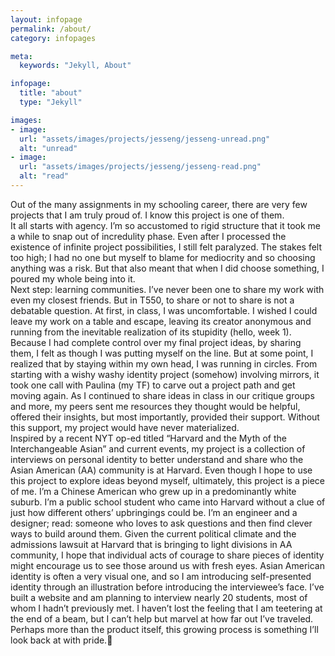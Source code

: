 ```yaml
---
layout: infopage
permalink: /about/
category: infopages

meta:
  keywords: "Jekyll, About"

infopage:
  title: "about"
  type: "Jekyll"

images:
- image:
  url: "assets/images/projects/jesseng/jesseng-unread.png"
  alt: "unread"
- image:
  url: "assets/images/projects/jesseng/jesseng-read.png"
  alt: "read"
---
```

<p>
Out of the many assignments in my schooling career, there are very few projects that I am truly proud of. I know this project is one of them.
<br>
It all starts with agency. I’m so accustomed to rigid structure that it took me a while to snap out of incredulity phase. Even after I processed the existence of infinite project possibilities, I still felt paralyzed. The stakes felt too high; I had no one but myself to blame for mediocrity and so choosing anything was a risk. But that also meant that when I did choose something, I poured my whole being into it.
<br>
Next step: learning communities. I’ve never been one to share my work with even my closest friends. But in T550, to share or not to share is not a debatable question. At first, in class, I was uncomfortable. I wished I could leave my work on a table and escape, leaving its creator anonymous and running from the inevitable realization of its stupidity (hello, week 1). Because I had complete control over my final project ideas, by sharing them, I felt as though I was putting myself on the line. But at some point, I realized that by staying within my own head, I was running in circles. From starting with a wishy washy identity project (somehow) involving mirrors, it took one call with Paulina (my TF) to carve out a project path and get moving again. As I continued to share ideas in class in our critique groups and more, my peers sent me resources they thought would be helpful, offered their insights, but most importantly, provided their support. Without this support, my project would have never materialized.
<br>
Inspired by a recent NYT op-ed titled “Harvard and the Myth of the Interchangeable Asian” and current events, my project is a collection of interviews on personal identity to better understand and share who the Asian American (AA) community is at Harvard. Even though I hope to use this project to explore ideas beyond myself, ultimately, this project is a piece of me. I’m a Chinese American who grew up in a predominantly white suburb. I’m a public school student who came into Harvard without a clue of just how different others’ upbringings could be. I’m an engineer and a designer; read: someone who loves to ask questions and then find clever ways to build around them. Given the current political climate and the admissions lawsuit at Harvard that is bringing to light divisions in AA community, I hope that individual acts of courage to share pieces of identity might encourage us to see those around us with fresh eyes.
Asian American identity is often a very visual one, and so I am introducing self-presented identity through an illustration before introducing the interviewee’s face. I’ve built a website and am planning to interview nearly 20 students, most of whom I hadn’t previously met. I haven’t lost the feeling that I am teetering at the end of a beam, but I can’t help but marvel at how far out I’ve traveled. Perhaps more than the product itself, this growing process is something I’ll look back at with pride.
</p>
